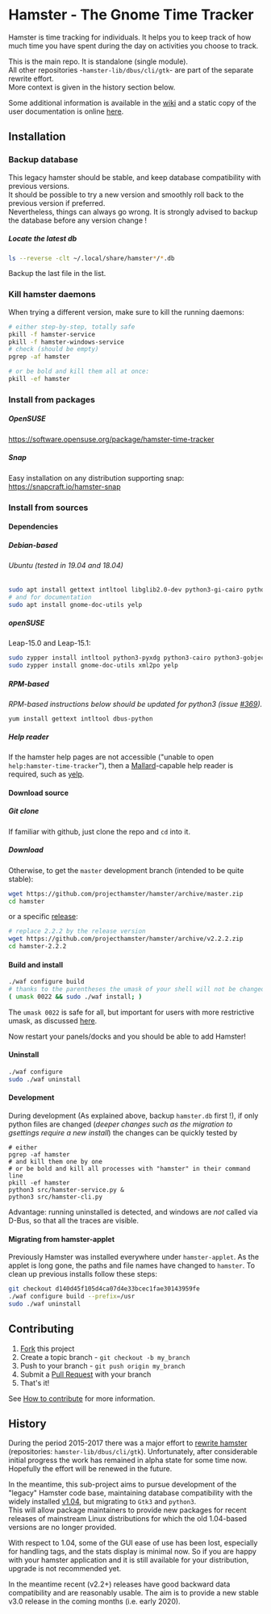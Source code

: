 # Hamster - The Gnome Time Tracker

Hamster is time tracking for individuals. It helps you to keep track of how
much time you have spent during the day on activities you choose to track.

This is the main repo. It is standalone (single module).  
All other repositories -`hamster-lib/dbus/cli/gtk`- are part of the separate rewrite effort.  
More context is given in the history section below.

Some additional information is available in the
[wiki](https://github.com/projecthamster/hamster/wiki)
and a static copy of the user documentation is online
[here](https://geraldjansen.github.io/hamster-doc/).


## Installation

### Backup database

This legacy hamster should be stable, and keep database compatibility with previous versions.  
It should be possible to try a new version and smoothly roll back to the previous version if preferred.  
Nevertheless, things can always go wrong. It is strongly advised to backup the database before any version change !

##### Locate the latest db

```bash
ls --reverse -clt ~/.local/share/hamster*/*.db
```
Backup the last file in the list. 


### Kill hamster daemons

When trying a different version, make sure to kill the running daemons:

```bash
# either step-by-step, totally safe
pkill -f hamster-service
pkill -f hamster-windows-service
# check (should be empty)
pgrep -af hamster

# or be bold and kill them all at once:
pkill -ef hamster
```

### Install from packages

##### OpenSUSE
https://software.opensuse.org/package/hamster-time-tracker

##### Snap
Easy installation on any distribution supporting snap:  
https://snapcraft.io/hamster-snap

### Install from sources

#### Dependencies


##### Debian-based

###### Ubuntu (tested in 19.04 and 18.04)

```bash
sudo apt install gettext intltool libglib2.0-dev python3-gi-cairo python3-distutils python3-dbus python3-xdg
# and for documentation
sudo apt install gnome-doc-utils yelp
```

##### openSUSE

Leap-15.0 and Leap-15.1:
```bash
sudo zypper install intltool python3-pyxdg python3-cairo python3-gobject-Gdk
sudo zypper install gnome-doc-utils xml2po yelp
```

##### RPM-based

*RPM-based instructions below should be updated for python3 (issue [#369](https://github.com/projecthamster/hamster/issues/369)).*

`yum install gettext intltool dbus-python`

##### Help reader
If the hamster help pages are not accessible ("unable to open `help:hamster-time-tracker`"),
then a [Mallard](https://en.wikipedia.org/wiki/Mallard_(documentation))-capable help reader is required,
such as [yelp](https://wiki.gnome.org/Apps/Yelp/).

#### Download source

##### Git clone

If familiar with github, just clone the repo and `cd` into it.

##### Download

Otherwise, to get the `master` development branch (intended to be quite stable):
```bash
wget https://github.com/projecthamster/hamster/archive/master.zip
cd hamster
```
or a specific [release](https://github.com/projecthamster/hamster/releases):
```bash
# replace 2.2.2 by the release version
wget https://github.com/projecthamster/hamster/archive/v2.2.2.zip
cd hamster-2.2.2
```

#### Build and install

```bash
./waf configure build
# thanks to the parentheses the umask of your shell will not be changed
( umask 0022 && sudo ./waf install; )
```
The `umask 0022` is safe for all, but important for users with more restrictive umask,
as discussed [here](https://github.com/projecthamster/hamster/pull/421#issuecomment-520167143).

Now restart your panels/docks and you should be able to add Hamster!


#### Uninstall

```bash
./waf configure
sudo ./waf uninstall
```


#### Development

During development (As explained above, backup `hamster.db` first !),
if only python files are changed 
(*deeper changes such as the migration to gsettings require a new install*)
the changes can be quickly tested by
```
# either
pgrep -af hamster
# and kill them one by one
# or be bold and kill all processes with "hamster" in their command line
pkill -ef hamster
python3 src/hamster-service.py &
python3 src/hamster-cli.py
```
Advantage: running uninstalled is detected, and windows are *not* called via
D-Bus, so that all the traces are visible.

#### Migrating from hamster-applet

Previously Hamster was installed everywhere under `hamster-applet`. As
the applet is long gone, the paths and file names have changed to
`hamster`. To clean up previous installs follow these steps:

```bash
git checkout d140d45f105d4ca07d4e33bcec1fae30143959fe
./waf configure build --prefix=/usr
sudo ./waf uninstall
```

## Contributing

1. [Fork](https://github.com/projecthamster/hamster/fork) this project
2. Create a topic branch - `git checkout -b my_branch`
3. Push to your branch - `git push origin my_branch`
4. Submit a [Pull Request](https://github.com/projecthamster/hamster/pulls) with your branch
5. That's it!

See [How to contribute](https://github.com/projecthamster/hamster/wiki/How-to-contribute) for more information.


## History

During the period 2015-2017 there was a major effort to
[rewrite hamster](https://github.com/projecthamster/hamster-gtk)
(repositories: `hamster-lib/dbus/cli/gtk`).
Unfortunately, after considerable initial progress the work has remained in alpha state
for some time now. Hopefully the effort will be renewed in the future.

In the meantime, this sub-project aims to pursue development of the "legacy" Hamster
code base, maintaining database compatibility with the widely installed
[v1.04](https://github.com/projecthamster/hamster/releases/tag/hamster-time-tracker-1.04),
but migrating to `Gtk3` and `python3`.  
This will allow package maintainers to provide
new packages for recent releases of mainstream Linux distributions for which the old
1.04-based versions are no longer provided.

With respect to 1.04, some of the GUI ease of use has been lost, especially for handling
tags, and the stats display is minimal now. So if you are happy with your hamster
application and it is still available for your distribution, upgrade is not recommended
yet.

In the meantime recent (v2.2+) releases have good backward data compatibility and are
reasonably usable. The aim is to provide a new stable v3.0 release in the coming
months (i.e. early 2020).
